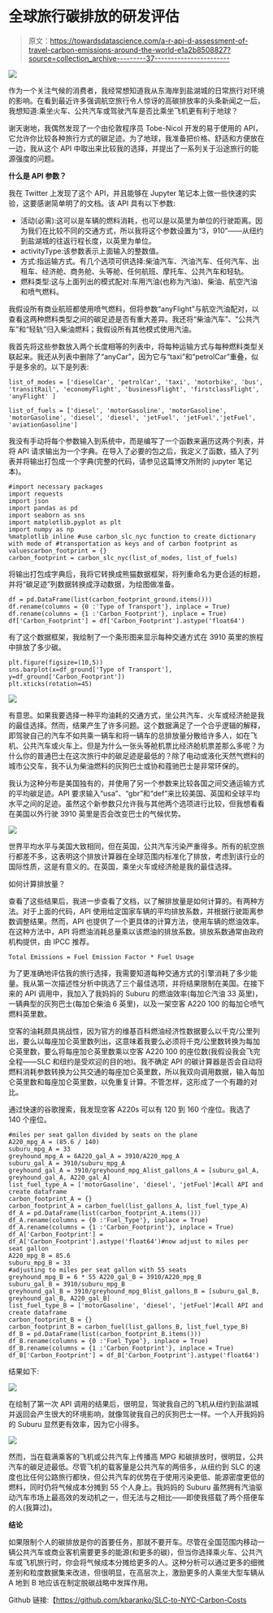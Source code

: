 # 全球旅行碳排放的研发评估

> 原文：<https://towardsdatascience.com/a-r-api-d-assessment-of-travel-carbon-emissions-around-the-world-e1a2b8508827?source=collection_archive---------37----------------------->

![](img/e641e1601663c271c905e0ec497c7c86.png)

作为一个关注气候的消费者，我经常想知道我从东海岸到盐湖城的日常旅行对环境的影响。在看到最近许多强调航空旅行令人惊讶的高碳排放率的头条新闻之一后，我想知道:乘坐火车、公共汽车或驾驶汽车是否比乘坐飞机更有利于地球？

谢天谢地，我偶然发现了一个由伦敦程序员 Tobe-Nicol 开发的易于使用的 API，它允许你比较各种旅行方式的碳足迹。为了地球，我准备把价格、舒适和方便放在一边，我从这个 API 中取出来比较我的选择，并提出了一系列关于沿途旅行的能源强度的问题。

**什么是 API 参数？**

我在 Twitter 上发现了这个 API，并且能够在 Jupyter 笔记本上做一些快速的实验，这要感谢简单明了的文档。该 API 具有以下参数:

*   活动(必需):这可以是车辆的燃料消耗，也可以是以英里为单位的行驶距离。因为我们在比较不同的交通方式，所以我将这个参数设置为“3，910”——从纽约到盐湖城的往返行程长度，以英里为单位。
*   activityType:该参数表示上面输入的整数值。
*   方式:指运输方式。有几个选项可供选择:柴油汽车、汽油汽车、任何汽车、出租车、经济舱、商务舱、头等舱、任何航班、摩托车、公共汽车和轻轨。
*   燃料类型:这与上面列出的模式配对:车用汽油(也称为汽油)、柴油、航空汽油和喷气燃料。

我假设所有商业航班都使用喷气燃料，但将参数“anyFlight”与航空汽油配对，以查看这两种燃料类型之间的碳足迹是否有重大差异。我还将“柴油汽车”、“公共汽车”和“轻轨”归入柴油燃料；我假设所有其他模式使用汽油。

我首先将这些参数放入两个长度相等的列表中，将每种运输方式与每种燃料类型关联起来。我还从列表中删除了“anyCar”，因为它与“taxi”和“petrolCar”重叠，似乎是多余的。以下是列表:

```
list_of_modes = ['dieselCar', 'petrolCar', 'taxi', 'motorbike', 'bus', 'transitRail', 'economyFlight', 'businessFlight', 'firstclassFlight', 'anyFlight' ] 

list_of_fuels = ['diesel', 'motorGasoline', 'motorGasoline', 'motorGasoline', 'diesel', 'diesel', 'jetFuel', 'jetFuel','jetFuel', 'aviationGasoline']
```

我没有手动将每个参数输入到系统中，而是编写了一个函数来遍历这两个列表，并将 API 请求输出为一个字典。在导入了必要的包之后，我定义了函数，插入了列表并将输出打包成一个字典(完整的代码，请参见这篇博文所附的 jupyter 笔记本)。

```
#import necessary packages 
import requests
import json
import pandas as pd
import seaborn as sns
import matplotlib.pyplot as plt
import numpy as np
%matplotlib inline #use carbon_slc_nyc function to create dictionary with mode of #transportation as keys and of carbon footprint as valuescarbon_footprint = {}
carbon_footprint = carbon_slc_nyc(list_of_modes, list_of_fuels)
```

将输出打包成字典后，我将它转换成熊猫数据框架，将列重命名为更合适的标题，并将“碳足迹”列数据转换成浮动数据，为绘图做准备。

```
df = pd.DataFrame(list(carbon_footprint_ground.items()))
df.rename(columns = {0 :'Type of Transport'}, inplace = True)
df.rename(columns = {1 :'Carbon_Footprint'}, inplace = True)
df['Carbon_Footprint'] = df['Carbon_Footprint'].astype('float64')
```

有了这个数据框架，我绘制了一个条形图来显示每种交通方式在 3910 英里的旅程中排放了多少碳。

```
plt.figure(figsize=(10,5))
sns.barplot(x=df_ground['Type of Transport'], y=df_ground['Carbon_Footprint'])
plt.xticks(rotation=45)
```

![](img/5820f71094404f36086e1126d7089a6c.png)

有意思。如果我要选择一种平均油耗的交通方式，坐公共汽车、火车或经济舱是我的最佳选择。然而，结果产生了许多问题。这个数据满足了一个合乎逻辑的解释，即驾驶自己的汽车不如共乘一辆车和将一辆车的总排放量分散给许多人，如在飞机、公共汽车或火车上。但是为什么一张头等舱机票比经济舱机票差那么多呢？为什么你的普通巴士在这次旅行中的碳足迹是最低的？除了电动或液化天然气燃料的城市公交车，我不认为柴油燃料的灰狗巴士或协和蔻驰巴士是非常环保的。

我认为这种分布是美国独有的，并使用了另一个参数来比较各国之间交通运输方式的平均碳足迹。API 要求输入“usa”、“gbr”和“def”来比较美国、英国和全球平均水平之间的足迹。虽然这个新参数只允许我与其他两个选项进行比较，但我想看看在美国以外行驶 3910 英里是否会改变巴士的气候优势。

![](img/a18b41657aaf2c8425a91f74533d88e6.png)

世界平均水平与美国大致相同，但在英国，公共汽车污染严重得多。所有的航空旅行都差不多，这表明这个排放计算器在全球范围内标准化了排放，考虑到该行业的国际性质，这是有意义的。在英国，乘坐火车或经济舱是我的最佳选择。

如何计算排放量？

查看了这些结果后，我进一步查看了文档，以了解排放量是如何计算的。有两种方法。对于上面的代码，API 使用给定国家车辆的平均排放系数，并根据行驶距离参数调整结果。然而，API 也提供了一个更具体的计算方法，使用车辆的燃油效率。在这种方法中，API 将燃油消耗总量乘以该燃油的排放系数。排放系数通常由政府机构提供，由 IPCC 推荐。

```
Total Emissions = Fuel Emission Factor * Fuel Usage
```

为了更准确地评估我的旅行选择，我需要知道每种交通方式的引擎消耗了多少能量。我从第一次描述性分析中挑选了三个最佳选项，并将结果限制在美国。在接下来的 API 调用中，我加入了我妈妈的 Suburu 的燃油效率(每加仑汽油 33 英里)，一辆典型的灰狗巴士(每加仑柴油 6 英里)，以及一架空客 A220 100 的每加仑喷气燃料英里数。

空客的油耗颇具挑战性，因为官方的维基百科燃油经济性数据要么以千克/公里列出，要么以每座加仑英里数列出，这意味着我要么必须将千克/公里数转换为每加仑英里数，要么将每座加仑英里数乘以空客 A220 100 的座位数(我假设我会飞完全程——SLC 和纽约是受欢迎的目的地)。我不确定 API 的碳计算器是否会自动将燃料消耗参数转换为公共交通的每座加仑英里数，所以我双向调用数据，输入每加仑英里数和每座加仑英里数，以免重复计算。不管怎样，这形成了一个有趣的对比。

通过快速的谷歌搜索，我发现空客 A220s 可以有 120 到 160 个座位。我选了 140 个座位。

```
#miles per seat gallon divided by seats on the plane 
A220_mpg_A = (85.6 / 140) 
suburu_mpg_A = 33 
greyhound_mpg_A = 6A220_gal_A = 3910/A220_mpg_A
suburu_gal_A = 3910/suburu_mpg_A
greyhound_gal_A = 3910/greyhound_mpg_Alist_gallons_A = [suburu_gal_A, greyhound_gal_A, A220_gal_A]
list_fuel_type_A = ['motorGasoline', 'diesel', 'jetFuel']#call API and create dataframe 
carbon_footprint_A = {}
carbon_footprint_A = carbon_fuel(list_gallons_A, list_fuel_type_A) 
df_A = pd.DataFrame(list(carbon_footprint_A.items()))
df_A.rename(columns = {0 :'Fuel_Type'}, inplace = True)
df_A.rename(columns = {1 :'Carbon_Footprint'}, inplace = True)
df_A['Carbon_Footprint'] = df_A['Carbon_Footprint'].astype('float64')#now adjust to miles per seat gallon
A220_mpg_B = 85.6 
suburu_mpg_B = 33 
#adjusting to miles per seat gallon with 55 seats
greyhound_mpg_B = 6 * 55 A220_gal_B = 3910/A220_mpg_B
suburu_gal_B = 3910/suburu_mpg_B
greyhound_gal_B = 3910/greyhound_mpg_Blist_gallons_B = [suburu_gal_B, greyhound_gal_B, A220_gal_B]
list_fuel_type_B = ['motorGasoline', 'diesel', 'jetFuel']#call API and create dataframe
carbon_footprint_B = {}
carbon_footprint_B = carbon_fuel(list_gallons_B, list_fuel_type_B)
df_B = pd.DataFrame(list(carbon_footprint_B.items()))
df_B.rename(columns = {0 :'Fuel_Type'}, inplace = True)
df_B.rename(columns = {1 :'Carbon_Footprint'}, inplace = True)
df_B['Carbon_Footprint'] = df_B['Carbon_Footprint'].astype('float64')
```

结果如下:

![](img/8217e89612c88efd25cfde7636707f4f.png)

在绘制了第一次 API 调用的结果后，很明显，驾驶我自己的飞机从纽约到盐湖城并返回会产生很大的环境影响，就像驾驶我自己的灰狗巴士一样。一个人开我妈妈的 Suburu 显然更有效率，因为它小得多。

![](img/386f4ddf66d6dc0945d0a562af8bda37.png)

然而，当在载满乘客的飞机或公共汽车上传播高 MPG 和碳排放时，很明显，公共汽车的碳足迹最低。尽管飞机的载客量是公共汽车的两倍多，从纽约到 SLC 的速度也比任何公路旅行都快，但公共汽车的优势在于使用污染更低、能源密度更低的燃料，同时仍将气候成本分摊到 55 个人身上。我妈妈的 Suburu 虽然拥有汽油驱动汽车市场上最高效的发动机之一，但无法与之相比——即使我搭载了两个搭便车的人(我算过)。

**结论**

如果限制个人的碳排放是你的首要任务，那就不要开车。尽管在全国范围内移动一辆公共汽车或商业客机需要更多的能源(和更多的碳)，但当你选择乘火车、公共汽车或飞机旅行时，你会将气候成本分摊给更多的人。这种分析可以通过更多的细微差别和粒度数据集来改进，但很明显，在高层次上，激励更多的人乘坐大型车辆从 A 地到 B 地应该在制定脱碳战略中发挥作用。

Github 链接:【https://github.com/kbaranko/SLC-to-NYC-Carbon-Costs 
